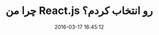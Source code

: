 ---
layout: post
title: "چرا من React.js رو انتخاب کردم؟"
date: 2016-03-17 16:45:12
section: article
tags: js react
link: "http://mirzaproject.ir/332/%DA%86%D8%B1%D8%A7-%D9%85%D9%86-react-js-%D8%B1%D9%88-%D8%A7%D9%86%D8%AA%D8%AE%D8%A7%D8%A8-%DA%A9%D8%B1%D8%AF%D9%85%D8%9F/"
user: "نوید کاشانی"
user_link: "http://navid.kashani.ir/"
---